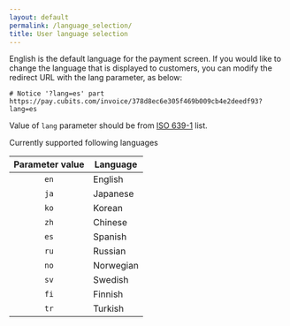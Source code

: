 ```yaml
---
layout: default
permalink: /language_selection/
title: User language selection
---
```

English is the default language for the payment screen. If you would like to change the language that is displayed to customers, you can modify the redirect URL with the lang parameter, as below:

```
# Notice '?lang=es' part
https://pay.cubits.com/invoice/378d8ec6e305f469b009cb4e2deedf93?lang=es
```

Value of `lang` parameter should be from [ISO 639-1](https://en.wikipedia.org/wiki/List_of_ISO_639-1_codes) list.

Currently supported following languages

|Parameter value | Language |
|:--------:|------|
| `en` | English|
| `ja` | Japanese|
| `ko` | Korean|
| `zh` | Chinese|
| `es` | Spanish|
| `ru` | Russian|
| `no` | Norwegian|
| `sv` | Swedish|
| `fi` | Finnish|
| `tr` | Turkish|

